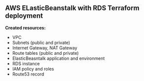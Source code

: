 ## AWS ELasticBeanstalk with RDS Terraform deployment  

**Created resources:**  
* VPC
* Subnets (public and private)
* Internet Gateway, NAT Gateway
* Route tables (public and private)
* ElasticBeasntalk application and environment
* RDS instance
* IAM policy and roles
* Route53 record


